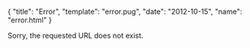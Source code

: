 {
  "title": "Error",
  "template": "error.pug",
  "date": "2012-10-15",
  "name": "error.html"
}

Sorry, the requested URL does not exist.
